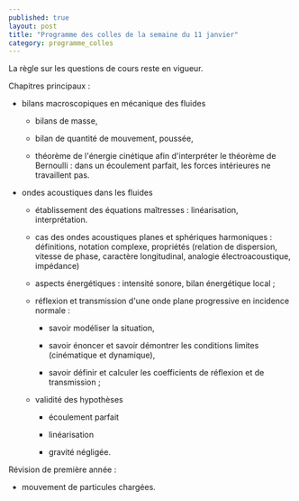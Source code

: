```yaml
---
published: true
layout: post
title: "Programme des colles de la semaine du 11 janvier"
category: programme_colles
---
```

La règle sur les questions de cours reste en vigueur.

Chapitres principaux :

- bilans macroscopiques en mécanique des fluides

  - bilans de masse,

  - bilan de quantité de mouvement, poussée,

  - théorème de l'énergie cinétique afin d'interpréter le théorème de Bernoulli : dans un écoulement parfait, les forces intérieures ne travaillent pas.

- ondes acoustiques dans les fluides

  - établissement des équations maîtresses : linéarisation, interprétation.

  - cas des ondes acoustiques planes et sphériques harmoniques : définitions, notation complexe, propriétés (relation de dispersion, vitesse de phase, caractère longitudinal, analogie électroacoustique, impédance)

  - aspects énergétiques : intensité sonore, bilan énergétique local ;

  - réflexion et transmission d'une onde plane progressive en incidence normale :

    - savoir modéliser la situation,

    - savoir énoncer et savoir démontrer les conditions limites (cinématique et dynamique),

    - savoir définir et calculer les coefficients de réflexion et de transmission ;

  - validité des hypothèses

    - écoulement parfait

    - linéarisation

    - gravité négligée.

Révision de première année :

- mouvement de particules chargées.
